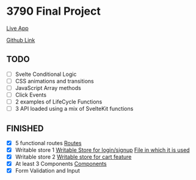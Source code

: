# 3790 Final Project

[Live App](#)

[Github Link](https://github.com/brandonpretelt/final-project-3790)

## TODO

- [ ] Svelte Conditional Logic
- [ ] CSS animations and transitions
- [ ] JavaScript Array methods
- [ ] Click Events
- [ ] 2 examples of LifeCycle Functions
- [ ] 3 API loaded using a mix of SvelteKit functions

## FINISHED
- [x] 5 functional routes 
    [Routes](https://github.com/brandonpretelt/final-project-3790/tree/main/src/routes)
- [x] Writable store 1 
    [Writable Store for login/signup](https://github.com/brandonpretelt/final-project-3790/blob/main/src/lib/stores/users.js)
    [File in which it is used](https://github.com/brandonpretelt/final-project-3790/blob/ce52d92ffd95b3aef36dbc8ff8ced8a130b52ab3/src/lib/components/Header.svelte#L3)
- [x] Writable store 2
    [Writable store for cart feature](https://github.com/brandonpretelt/final-project-3790/tree/main/src/lib/stores)
- [x] At least 3 Components 
    [Components](https://github.com/brandonpretelt/final-project-3790/tree/main/src/lib/components)
- [x] Form Validation and Input

